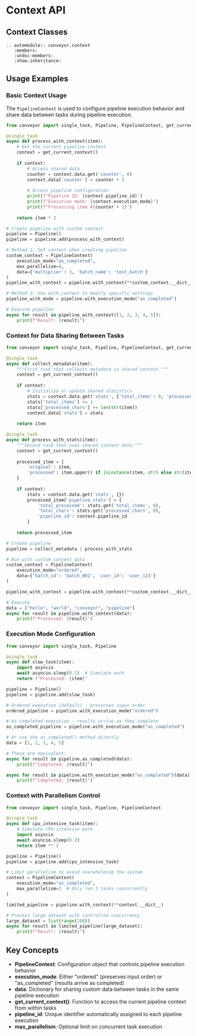# Context API

## Context Classes

```{eval-rst}
.. automodule:: conveyor.context
   :members:
   :undoc-members:
   :show-inheritance:
```

## Usage Examples

### Basic Context Usage

The `PipelineContext` is used to configure pipeline execution behavior and share data between tasks during pipeline execution.

```python
from conveyor import single_task, Pipeline, PipelineContext, get_current_context

@single_task
async def process_with_context(item):
    # Get the current pipeline context
    context = get_current_context()
    
    if context:
        # Access shared data
        counter = context.data.get('counter', 0)
        context.data['counter'] = counter + 1
        
        # Access pipeline configuration
        print(f"Pipeline ID: {context.pipeline_id}")
        print(f"Execution mode: {context.execution_mode}")
        print(f"Processing item #{counter + 1}")
    
    return item * 2

# Create pipeline with custom context
pipeline = Pipeline()
pipeline = pipeline.add(process_with_context)

# Method 1: Set context when creating pipeline
custom_context = PipelineContext(
    execution_mode="as_completed",
    max_parallelism=4,
    data={'multiplier': 3, 'batch_name': 'test_batch'}
)
pipeline_with_context = pipeline.with_context(**custom_context.__dict__)

# Method 2: Use with_context to modify specific settings
pipeline_with_mode = pipeline.with_execution_mode("as_completed")

# Execute pipeline
async for result in pipeline_with_context([1, 2, 3, 4, 5]):
    print(f"Result: {result}")
```

### Context for Data Sharing Between Tasks

```python
from conveyor import single_task, Pipeline, PipelineContext, get_current_context

@single_task
async def collect_metadata(item):
    """First task that collects metadata in shared context."""
    context = get_current_context()
    
    if context:
        # Initialize or update shared statistics
        stats = context.data.get('stats', {'total_items': 0, 'processed_chars': 0})
        stats['total_items'] += 1
        stats['processed_chars'] += len(str(item))
        context.data['stats'] = stats
    
    return item

@single_task
async def process_with_stats(item):
    """Second task that uses shared context data."""
    context = get_current_context()
    
    processed_item = {
        'original': item,
        'processed': item.upper() if isinstance(item, str) else str(item).upper()
    }
    
    if context:
        stats = context.data.get('stats', {})
        processed_item['pipeline_stats'] = {
            'total_processed': stats.get('total_items', 0),
            'total_chars': stats.get('processed_chars', 0),
            'pipeline_id': context.pipeline_id
        }
    
    return processed_item

# Create pipeline
pipeline = collect_metadata | process_with_stats

# Run with custom context data
custom_context = PipelineContext(
    execution_mode="ordered",
    data={'batch_id': 'batch_001', 'user_id': 'user_123'}
)

pipeline_with_context = pipeline.with_context(**custom_context.__dict__)

# Execute
data = ["hello", "world", "conveyor", "pipeline"]
async for result in pipeline_with_context(data):
    print(f"Processed: {result}")
```

### Execution Mode Configuration

```python
from conveyor import single_task, Pipeline

@single_task
async def slow_task(item):
    import asyncio
    await asyncio.sleep(0.1)  # Simulate work
    return f"Processed: {item}"

pipeline = Pipeline()
pipeline = pipeline.add(slow_task)

# Ordered execution (default) - preserves input order
ordered_pipeline = pipeline.with_execution_mode("ordered")

# As-completed execution - results arrive as they complete
as_completed_pipeline = pipeline.with_execution_mode("as_completed")

# Or use the as_completed() method directly
data = [1, 2, 3, 4, 5]

# These are equivalent:
async for result in pipeline.as_completed(data):
    print(f"Completed: {result}")

async for result in pipeline.with_execution_mode("as_completed")(data):
    print(f"Completed: {result}")
```

### Context with Parallelism Control

```python
from conveyor import single_task, Pipeline, PipelineContext

@single_task
async def cpu_intensive_task(item):
    # Simulate CPU-intensive work
    import asyncio
    await asyncio.sleep(0.2)
    return item ** 2

pipeline = Pipeline()
pipeline = pipeline.add(cpu_intensive_task)

# Limit parallelism to avoid overwhelming the system
context = PipelineContext(
    execution_mode="as_completed",
    max_parallelism=3  # Only run 3 tasks concurrently
)

limited_pipeline = pipeline.with_context(**context.__dict__)

# Process large dataset with controlled concurrency
large_dataset = list(range(100))
async for result in limited_pipeline(large_dataset):
    print(f"Result: {result}")
```

## Key Concepts

- **PipelineContext**: Configuration object that controls pipeline execution behavior
- **execution_mode**: Either "ordered" (preserves input order) or "as_completed" (results arrive as completed)
- **data**: Dictionary for sharing custom data between tasks in the same pipeline execution
- **get_current_context()**: Function to access the current pipeline context from within tasks
- **pipeline_id**: Unique identifier automatically assigned to each pipeline execution
- **max_parallelism**: Optional limit on concurrent task execution